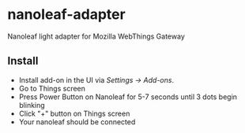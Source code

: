 # nanoleaf-adapter

Nanoleaf light adapter for Mozilla WebThings Gateway

## Install

- Install add-on in the UI via _Settings -> Add-ons_.
- Go to Things screen
- Press Power Button on Nanoleaf for 5-7 seconds until 3 dots begin blinking
- Click "+" button on Things screen
- Your nanoleaf should be connected
